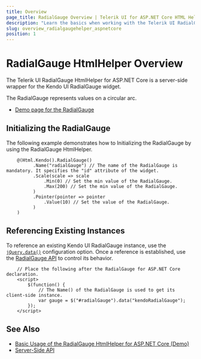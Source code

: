 ```yaml
---
title: Overview
page_title: RadialGauge Overview | Telerik UI for ASP.NET Core HTML Helpers
description: "Learn the basics when working with the Telerik UI RadialGauge HtmlHelper for ASP.NET Core (MVC 6 or ASP.NET Core MVC)."
slug: overview_radialgaugehelper_aspnetcore
position: 1
---
```


# RadialGauge HtmlHelper Overview

The Telerik UI RadialGauge HtmlHelper for ASP.NET Core is a server-side wrapper for the Kendo UI RadialGauge widget.

The RadialGauge represents values on a circular arc.

* [Demo page for the RadialGauge](https://demos.telerik.com/aspnet-core/radial-gauge/index)

## Initializing the RadialGauge

The following example demonstrates how to Initializing the RadialGauge by using the RadialGauge HtmlHelper.

```
    @(Html.Kendo().RadialGauge()
          .Name("radialGauge") // The name of the RadialGauge is mandatory. It specifies the "id" attribute of the widget.
          .Scale(scale => scale
              .Min(0) // Set the min value of the RadialGauge.
              .Max(200) // Set the min value of the RadialGauge.
          )
          .Pointer(pointer => pointer
              .Value(10) // Set the value of the RadialGauge.
          )
    )
```

## Referencing Existing Instances

To reference an existing Kendo UI RadialGauge instance, use the [`jQuery.data()`](https://api.jquery.com/jQuery.data/) configuration option. Once a reference is established, use the [RadialGauge API](/api/radialgauge#methods) to control its behavior.

        // Place the following after the RadialGauge for ASP.NET Core declaration.
        <script>
            $(function() {
                // The Name() of the RadialGauge is used to get its client-side instance.
                var gauge = $("#radialGauge").data("kendoRadialGauge");
            });
        </script>

## See Also

* [Basic Usage of the RadialGauge HtmlHelper for ASP.NET Core (Demo)](https://demos.telerik.com/aspnet-core/radial-gauge/index)
* [Server-Side API](/api/radialgauge)
